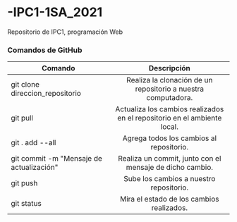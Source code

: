 # -IPC1-1SA_2021
Repositorio de IPC1, programación Web

### Comandos de GitHub

| Comando      | Descripción    |
| ------------- |:-------------:|
|  git clone direccion_repositorio     | Realiza la clonación de un repositorio a nuestra computadora. |
|  git pull    |  Actualiza los cambios realizados en el repositorio en el ambiente local.    |
|  git . add --all |  Agrega todos los cambios al repositorio.    |
|  git commit -m "Mensaje de actualización"| Realiza un commit, junto con el mensaje de dicho cambio.    |
|  git push | Sube los cambios a nuestro repositorio.     |
|  git status | Mira el estado de los cambios realizados.     |

